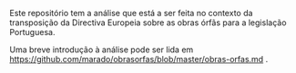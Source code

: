 Este repositório tem a análise que está a ser feita no contexto da transposição
da Directiva Europeia sobre as obras órfãs para a legislação Portuguesa.

Uma breve introdução à análise pode ser lida em
https://github.com/marado/obrasorfas/blob/master/obras-orfas.md .
